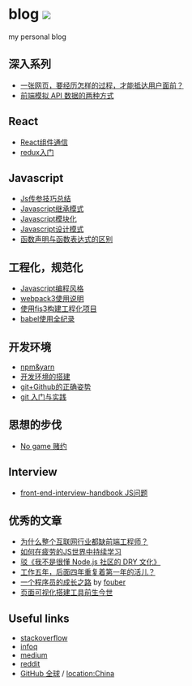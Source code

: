 blog  [![](https://img.shields.io/github/issues/xiaoyueyue165/blog.svg)](https://github.com/xiaoyueyue165/blog/issues)
====

my personal blog

## 深入系列

- [一张网页，要经历怎样的过程，才能抵达用户面前？](https://github.com/xiaoyueyue165/blog/blob/master/docs/%E4%B8%80%E5%BC%A0%E7%BD%91%E9%A1%B5%EF%BC%8C%E8%A6%81%E7%BB%8F%E5%8E%86%E6%80%8E%E6%A0%B7%E7%9A%84%E8%BF%87%E7%A8%8B%EF%BC%8C%E6%89%8D%E8%83%BD%E6%8A%B5%E8%BE%BE%E7%94%A8%E6%88%B7%E9%9D%A2%E5%89%8D%EF%BC%9F.md) 
- [前端模拟 API 数据的两种方式](https://github.com/xiaoyueyue165/blog/issues/25)

## React

- [React组件通信 ](https://github.com/xiaoyueyue165/blog/issues/27)
- [redux入门](https://github.com/xiaoyueyue165/blog/issues/34)

## Javascript

- [Js传参技巧总结](https://github.com/xiaoyueyue165/blog/issues/5)
- [Javascript继承模式](https://github.com/xiaoyueyue165/blog/issues/17)
- [Javascript模块化](https://github.com/xiaoyueyue165/blog/issues/23)
- [Javascript设计模式](https://github.com/xiaoyueyue165/blog/issues/26)
- [函数声明与函数表达式的区别](https://github.com/xiaoyueyue165/blog/issues/10)

## 工程化，规范化

- [Javascript编程风格](https://github.com/xiaoyueyue165/blog/issues/11)
- [webpack3使用说明](https://github.com/xiaoyueyue165/blog/issues/33)
- [使用fis3构建工程化项目](https://github.com/xiaoyueyue165/blog/issues/14) 
- [babel使用全纪录](https://github.com/xiaoyueyue165/blog/issues/16) 

## 开发环境

- [npm&yarn](https://github.com/xiaoyueyue165/blog/issues/7)
- [开发环境的搭建](https://github.com/xiaoyueyue165/blog/issues/3)
- [git+Github的正确姿势 ](https://github.com/xiaoyueyue165/blog/issues/2)
- [git 入门与实践 ](https://github.com/xiaoyueyue165/blog/issues/1)

## 思想的步伐

- [No game 赌约](https://github.com/xiaoyueyue165/blog/issues/13)

## Interview

- [front-end-interview-handbook JS问题](https://github.com/xiaoyueyue165/blog/issues/15)

## 优秀的文章

- [为什么整个互联网行业都缺前端工程师？](https://zhuanlan.zhihu.com/p/20598089)
- [如何在疲劳的JS世界中持续学习](https://github.com/ProtoTeam/blog/blob/master/201805/1.md)
- [驳《我不是很懂 Node.js 社区的 DRY 文化》](https://segmentfault.com/a/1190000014480379)
- [工作五年，后面四年重复着第一年的活儿？](https://www.barretlee.com/blog/2016/07/21/donnot-repeat-yourself/)
- [一个程序员的成长之路](https://github.com/fouber/blog/issues/41) by [fouber](https://github.com/fouber)
- [页面可视化搭建工具前生今世](https://zhuanlan.zhihu.com/p/37171897)

## Useful links

- [stackoverflow](https://stackoverflow.com/users/8273471/xiaoyueyue)
- [infoq](http://www.infoq.com/cn/)
- [medium](https://medium.com/)
- [reddit](https://www.reddit.com/)
- [GitHub 全球](https://www.diycode.cc/trends) / [location:China](https://github.com/search?q=location%3AChina)




